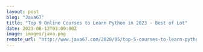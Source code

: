 ```yaml
---
layout: post
blog: "Java67"
title: "Top 9 Online Courses to Learn Python in 2023 - Best of Lot"
date: 2023-08-12T03:09:00Z
image: images/java.png
remote_url: "http://www.java67.com/2020/05/top-5-courses-to-learn-python-in-depth.html"
---
```

